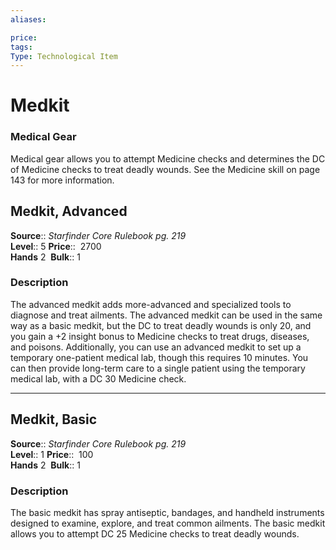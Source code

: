 ```yaml
---
aliases: 

price:  
tags: 
Type: Technological Item
---
```


# Medkit

### Medical Gear

Medical gear allows you to attempt Medicine checks and determines the DC of Medicine checks to treat deadly wounds. See the Medicine skill on page 143 for more information.  

## Medkit, Advanced

**Source**:: _Starfinder Core Rulebook pg. 219_  
**Level**:: 5
**Price**::  2700  
**Hands** 2 
**Bulk**:: 1

### Description

The advanced medkit adds more-advanced and specialized tools to diagnose and treat ailments. The advanced medkit can be used in the same way as a basic medkit, but the DC to treat deadly wounds is only 20, and you gain a +2 insight bonus to Medicine checks to treat drugs, diseases, and poisons. Additionally, you can use an advanced medkit to set up a temporary one-patient medical lab, though this requires 10 minutes. You can then provide long-term care to a single patient using the temporary medical lab, with a DC 30 Medicine check.

---

## Medkit, Basic

**Source**:: _Starfinder Core Rulebook pg. 219_  
**Level**:: 1
**Price**::  100  
**Hands** 2 
**Bulk**:: 1

### Description

The basic medkit has spray antiseptic, bandages, and handheld instruments designed to examine, explore, and treat common ailments. The basic medkit allows you to attempt DC 25 Medicine checks to treat deadly wounds.
